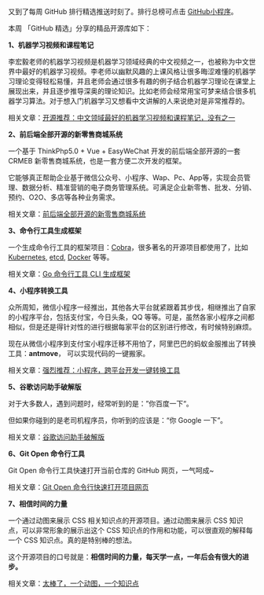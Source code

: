 又到了每周 GitHub 排行精选推送时刻了。排行总榜可点击 [GitHub小程序](https://github.com/)。

 本周 「GitHub 精选」分享的精品开源库如下：

**1、机器学习视频和课程笔记**

李宏毅老师的机器学习视频是机器学习领域经典的中文视频之一，也被称为中文世界中最好的机器学习视频。李老师以幽默风趣的上课风格让很多晦涩难懂的机器学习理论变得轻松易懂，并且老师会通过很多有趣的例子结合机器学习理论在课堂上展现出来，并且逐步推导深奥的理论知识。比如老师会经常用宝可梦来结合很多机器学习算法。对于想入门机器学习又想看中文讲解的人来说绝对是非常推荐的。

相关文章：[开源推荐：中文领域最好的机器学习视频和课程笔记，没有之一](<https://mp.weixin.qq.com/s?__biz=MzA3MzE4ODY0Mg==&mid=2455984085&idx=1&sn=0c5ef4f5bb74842c0c68a11d248f3264&chksm=88852398bff2aa8eafddc3a04740a0da8deace5ed1376fe94a5d3a9c017c9f57583a6072c0cc&token=2137233160&lang=zh_CN#rd>)



**2、前后端全部开源的新零售商城系统**

一个基于 ThinkPhp5.0 + Vue + EasyWeChat 开发的前后端全部开源的一套 CRMEB 新零售商城系统，也是一套方便二次开发的框架。

它能够真正帮助企业基于微信公众号、小程序、Wap、Pc、App等，实现会员管理、数据分析、精准营销的电子商务管理系统。可满足企业新零售、批发、分销、预约、O2O、多店等各种业务需求。

相关文章：[前后端全部开源的新零售商城系统](<https://mp.weixin.qq.com/s?__biz=MzA3MzE4ODY0Mg==&mid=2455984079&idx=1&sn=003b6f2981bf1f7f71216aed029eed22&chksm=88852382bff2aa940b6003dca6beb26443a510fab0bd85ddf3ed123c90a9b5fe2c8c5217d90b&token=2137233160&lang=zh_CN#rd>)



**3、命令行工具生成框架**

一个生成命令行工具的框架项目：[Cobra](https://github.com/spf13/cobra)，很多著名的开源项目都使用了，比如 [Kubernetes](https://github.com/kubernetes/kubernetes), [etcd](https://github.com/etcd-io/etcd), [Docker](https://github.com/docker/distribution) 等等。

相关文章：[Go 命令行工具 CLI 生成框架](<https://mp.weixin.qq.com/s?__biz=MzA3MzE4ODY0Mg==&mid=2455984074&idx=1&sn=3bacba526055e1410f4b1c949c9e0462&chksm=88852387bff2aa918459efc3c04f4a70fed5d30efa944bc88a7c3bb5b517dabbde2a12b8bb2e&token=2137233160&lang=zh_CN#rd>)



**4、小程序转换工具**

众所周知，微信小程序一经推出，其他各大平台就紧跟着其步伐，相继推出了自家的小程序平台，包括支付宝，今日头条，QQ 等等。可是，虽然各家小程序之间都相似，但是还是得针对性的进行根据每家平台的区别进行修改，有时候特别麻烦。

现在从微信小程序到支付宝小程序迁移不用怕了，阿里巴巴的蚂蚁金服推出了转换工具：**antmove**， 可以实现代码的一键搬家。

相关文章：[强烈推荐：小程序，跨平台开发一键转换工具](<https://mp.weixin.qq.com/s?__biz=MzA3MzE4ODY0Mg==&mid=2455984070&idx=1&sn=66f22ddb8a4af7b7c94718cb5d142787&chksm=8885238bbff2aa9d4346ac00507b0adb4ec26ed8b07b09e338411e4d628bff0d3e2292b8ca11&token=2137233160&lang=zh_CN#rd>)



**5、谷歌访问助手破解版**

对于大多数人，遇到问题时，经常听到的是：”你百度一下“。

但如果你碰到的是老司机程序员，你听到的应该是：“你 Google 一下”。

相关文章：[谷歌访问助手破解版](<https://mp.weixin.qq.com/s?__biz=MzA3MzE4ODY0Mg==&mid=2455984065&idx=1&sn=d880ad3cf1c135b2c28ba467aee96c02&chksm=8885238cbff2aa9a066873464f5a11cca1fdf4c4bbcb21d90ed85545771603029c3b86e4e210&token=2137233160&lang=zh_CN#rd>)



**6、Git Open 命令行工具**

Git Open 命令行工具快速打开当前仓库的 GitHub 网页，一气呵成~

相关文章：[Git Open 命令行快速打开项目网页](<https://mp.weixin.qq.com/s?__biz=MzA3MzE4ODY0Mg==&mid=2455984060&idx=1&sn=7a84db4b45c3c45c6ffce1c3ca371a57&chksm=888523f1bff2aae70d1a6b88361c0def49f80cba36da1dbecfde147b972aaadc9080d3e71bfb&token=2137233160&lang=zh_CN#rd>)



**7、相信时间的力量**

一个通过动图来展示 CSS 相关知识点的开源项目。通过动图来展示 CSS 知识点，可以非常形象的展示出这个 CSS 知识点的作用和功能，可以很直观的解释每一个 CSS 知识点。真的是特别棒的想法。

这个开源项目的口号就是：**相信时间的力量，每天学一点，一年后会有很大的进步。**

相关文章：[太棒了，一个动图，一个知识点](<https://mp.weixin.qq.com/s?__biz=MzA3MzE4ODY0Mg==&mid=2455984055&idx=1&sn=1667370bd8598a28d2e1ba0a10f3e0aa&chksm=888523fabff2aaec3ee771fe90395f1961a74073a7d47512340d1fac54aec80d0874c7bf5025&token=2137233160&lang=zh_CN#rd>)